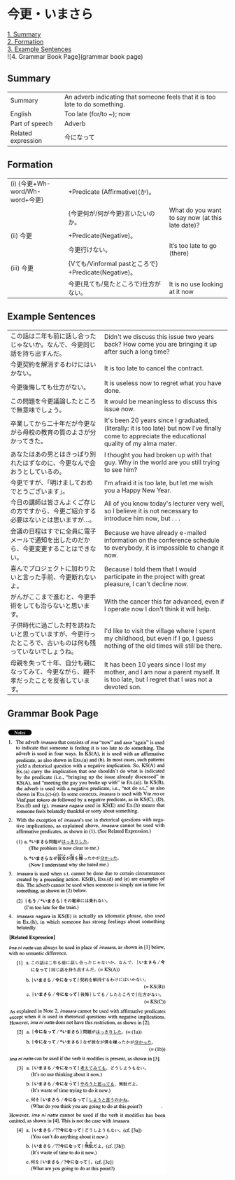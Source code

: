 # 今更・いまさら

[1. Summary](#summary)<br>
[2. Formation](#formation)<br>
[3. Example Sentences](#example-sentences)<br>
![4. Grammar Book Page](grammar book page)<br>


## Summary

<table><tr>   <td>Summary</td>   <td>An adverb indicating that someone feels that it is too late to do something.</td></tr><tr>   <td>English</td>   <td>Too late (for/to ~); now</td></tr><tr>   <td>Part of speech</td>   <td>Adverb</td></tr><tr>   <td>Related expression</td>   <td>今になって</td></tr></table>

## Formation

<table class="table"><tbody><tr class="tr head"><td class="td"><span class="numbers">(i)</span> <span class="bold">{</span><span class="concept">今更</span><span class="bold">+Wh-word/Wh-word+</span><span class="concept">今更</span><span class="bold">}</span></td><td class="td"><span class="concept"></span><span>+Predicate (Affirmative)(か)。</span></td><td class="td"></td></tr><tr class="tr"><td class="td"></td><td class="td"><span>{</span><span class="concept">今更</span><span>何が/何が</span><span class="concept">今更</span><span>}言いたいのか。</span></td><td class="td"><span>What do you want to say now (at this late date)?</span></td></tr><tr class="tr head"><td class="td"><span class="numbers">(ii)</span> <span class="concept">今更</span></td><td class="td"><span class="concept"></span><span>+Predicate(Negative)。</span></td><td class="td"></td></tr><tr class="tr"><td class="td"></td><td class="td"><span class="concept">今更</span><span>行けない。</span></td><td class="td"><span>It’s too late to go (there)</span> </td></tr><tr class="tr head"><td class="td"><span class="numbers">(iii)</span> <span class="concept">今更</span></td><td class="td"><span class="concept"></span><span>{Vても/Vinformal pastところで} +Predicate(Negative)。</span></td><td class="td"></td></tr><tr class="tr"><td class="td"></td><td class="td"><span class="concept">今更</span><span>{見ても/見たところで}仕方がない。</span></td><td class="td"><span>It is no use looking at it now</span></td></tr></tbody></table>

## Example Sentences

<table><tr>   <td>この話は二年も前に話し合ったじゃないか。なんで、今更同じ話を持ち出すんだ。</td>   <td>Didn't we discuss this issue two years back? How come you are bringing it up after such a long time?</td></tr><tr>   <td>今更契約を解消するわけにはいかない。</td>   <td>It is too late to cancel the contract.</td></tr><tr>   <td>今更後悔しても仕方がない。</td>   <td>It is useless now to regret what you have done.</td></tr><tr>   <td>この問題を今更議論したところで無意味でしょう。</td>   <td>It would be meaningless to discuss this issue now.</td></tr><tr>   <td>卒業してから二十年だが今更ながら母校の教育の質のよさが分かってきた。</td>   <td>It's been 20 years since I graduated, (literally: it is too late) but now l've ﬁnally come to appreciate the educational quality of my alma mater.</td></tr><tr>   <td>あなたはあの男とはきっぱり別れたはずなのに、今更なんで会おうとしているの。</td>   <td>I thought you had broken up with that guy. Why in the world are you still trying to see him?</td></tr><tr>   <td>今更ですが、「明けましておめでとうございます」。</td>   <td>I'm afraid it is too late, but let me wish you a Happy New Year.</td></tr><tr>   <td>今日の講師は皆さんよくご存じの方ですから、今更ご紹介する必要はないとは思いますが…。</td>   <td>All of you know today's lecturer very well, so I believe it is not necessary to introduce him now, but . . .</td></tr><tr>   <td>会議の日程はすでに全員に電子メールで通知を出したのだから、今更変更することはできない。</td>   <td>Because we have already e-mailed information on the conference schedule to everybody, it is impossible to change it now.</td></tr><tr>   <td>喜んでプロジェクトに加わりたいと言った手前、今更断れないよ。</td>   <td>Because I told them that I would participate in the project with great pleasure, I can't decline now.</td></tr><tr>   <td>がんがここまで進むと、今更手術をしても治らないと思います。</td>   <td>With the cancer this far advanced, even if I operate now I don't think it will help.</td></tr><tr>   <td>子供時代に過ごした村を訪ねたいと思っていますが、今更行ったところで、古いものは何も残っていないでしょうね。</td>   <td>I'd like to visit the village where I spent my childhood, but even if I go, I guess nothing of the old times will still be there.</td></tr><tr>   <td>母親を失って十年、自分も親になってみて、今更ながら、親不孝だったことを反省しています。</td>   <td>It has been 10 years since I lost my mother, and I am now a parent myself. It is too late, but I regret that I was not a devoted son.</td></tr></table>

## Grammar Book Page

![](../img/Advancedいまさら.png)

